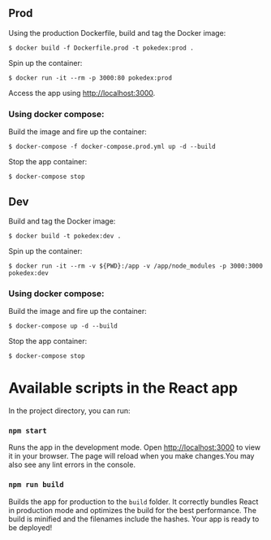 ## Prod

Using the production Dockerfile, build and tag the Docker image:

`$ docker build -f Dockerfile.prod -t pokedex:prod .`

Spin up the container:

`$ docker run -it --rm -p 3000:80 pokedex:prod`

Access the app using [http://localhost:3000](http://localhost:3000).

### Using docker compose:

Build the image and fire up the container:

`$ docker-compose -f docker-compose.prod.yml up -d --build`

Stop the app container:

`$ docker-compose stop`

## Dev 

Build and tag the Docker image:

`$ docker build -t pokedex:dev .`

Spin up the container:

`$ docker run -it --rm -v ${PWD}:/app -v /app/node_modules -p 3000:3000 pokedex:dev`

### Using docker compose:

Build the image and fire up the container:

`$ docker-compose up -d --build`

Stop the app container:

`$ docker-compose stop`

# Available scripts in the React app

In the project directory, you can run:

### `npm start`

Runs the app in the development mode. Open [http://localhost:3000](http://localhost:3000) to view it in your browser. The page will reload when you make changes.You may also see any lint errors in the console.

### `npm run build`

Builds the app for production to the `build` folder. It correctly bundles React in production mode and optimizes the build for the best performance. The build is minified and the filenames include the hashes. Your app is ready to be deployed!
